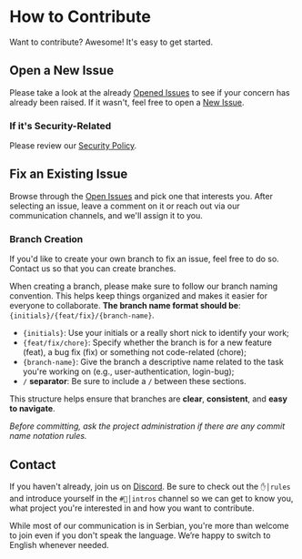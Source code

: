 # How to Contribute

Want to contribute? Awesome! It's easy to get started.

## Open a New Issue

Please take a look at the already [Opened Issues](https://github.com/studentinovisad/indexomator/issues) to see if your concern has already been raised. If it wasn't, feel free to open a [New Issue](https://github.com/studentinovisad/indexomator/issues/new/choose).

### If it's Security-Related

Please review our [Security Policy](https://github.com/studentinovisad/indexomator/blob/main/SECURITY.md).

## Fix an Existing Issue

Browse through the [Open Issues](https://github.com/studentinovisad/indexomator/issues) and pick one that interests you. After selecting an issue, leave a comment on it or reach out via our communication channels, and we'll assign it to you.

### Branch Creation

If you'd like to create your own branch to fix an issue, feel free to do so. Contact us so that you can create branches.

When creating a branch, please make sure to follow our branch naming convention. This helps keep things organized and makes it easier for everyone to collaborate. **The branch name format should be**: `{initials}/{feat/fix}/{branch-name}`.

- `{initials}`: Use your initials or a really short nick to identify your work;
- `{feat/fix/chore}`: Specify whether the branch is for a new feature (feat), a bug fix (fix) or something not code-related (chore);
- `{branch-name}`: Give the branch a descriptive name related to the task you're working on (e.g., user-authentication, login-bug);
- `/` **separator**: Be sure to include a `/` between these sections.

This structure helps ensure that branches are **clear**, **consistent**, and **easy to navigate**.

_Before committing, ask the project administration if there are any commit name notation rules._

## Contact

If you haven't already, join us on [Discord](https://discord.gg/ha7wHbm4Wd). Be sure to check out the `✋│rules` and introduce yourself in the `#🎤│intros` channel so we can get to know you, what project you're interested in and how you want to contribute.

While most of our communication is in Serbian, you're more than welcome to join even if you don't speak the language. We’re happy to switch to English whenever needed.
